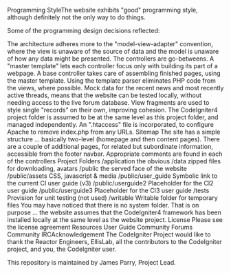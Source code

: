 Programming StyleThe website exhibits "good" programming style, although definitely not the only way to do things.

Some of the programming design decisions reflected:

The architecture adheres more to the "model-view-adapter" convention, where the view is unaware of the source of data and the model is unaware of how any data might be presented. The controllers are go-betweens.
A "master template" lets each controller focus only with building its part of a webpage.
A base controller takes care of assembling finished pages, using the master template.
Using the template parser eliminates PHP code from the views, where possible.
Mock data for the recent news and most recently active threads, means that the website can be tested locally, without needing access to the live forum database.
View fragments are used to style single "records" on their own, improving cohesion.
The CodeIgniter4 project folder is assumed to be at the same level as this project folder, and managed independently.
An ".htaccess" file is incorporated, to configure Apache to remove index.php from any URLs.
Sitemap
The site has a simple structure ... basically two-level (homepage and then content pages). There are a couple of additional pages, for related but subordinate information, accessible from the footer navbar.
Appropriate comments are found in each of the controllers
Project Folders
/application	the obvious
/data	zipped files for downloading, avatars
/public	the served face of the website
/public/assets CSS, javascript & media /public/user_guide Symbolic link to the current CI user guide (v3) /public/userguide2 Placeholder for the CI2 user guide /public/userguide3 Placeholder for the CI3 user guide /tests Provision for unit testing (not used) /writable Writable folder for temporary files
You may have noticed that there is no system folder. That is on purpose ... the website assumes that the CodeIgniter4 framework has been installed locally at the same level as the website project.
License
Please see the license agreement
Resources
User Guide
Community Forums
Community IRCAcknowledgement
The CodeIgniter Project would like to thank the Reactor Engineers, EllisLab, all the contributors to the CodeIgniter project, and you, the CodeIgniter user.

This repository is maintained by James Parry, Project Lead.
